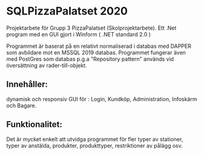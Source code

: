 # SQLPizzaPalatset 2020

Projektarbete för Grupp 3 PizzaPalatset (Skolprojektarbete).
Ett .Net program med en GUI gjort i Winform ( .NET standard 2.0 )

Programmet är baserat på en relativt normaliserad i databas med DAPPER som avbildare mot en MSSQL 2019 databas.
Programmet fungerar även med PostGres som databas p.g.a "Repository pattern" används vid översättning av rader-till-objekt.

## Innehåller: 
dynamisk och responsiv GUI för : Login, Kundköp, Administration, Infoskärm och Bagare.

## Funktionalitet: 
Det är mycket enkelt att utvidga programmet för fler typer av stationer, typer av anstälda, produkter, produkttyper, restriktioner av pålägg osv. 



